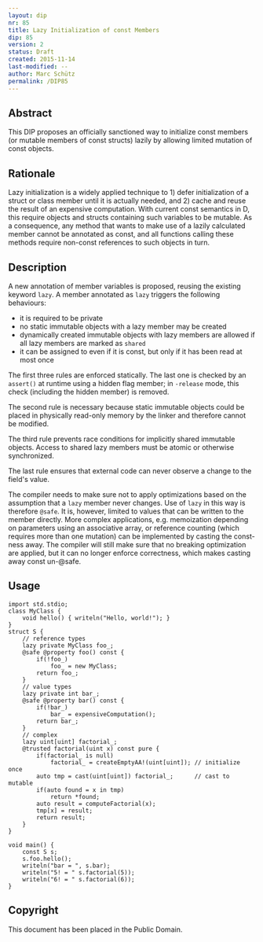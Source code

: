 ```yaml
---
layout: dip
nr: 85
title: Lazy Initialization of const Members
dip: 85
version: 2
status: Draft
created: 2015-11-14
last-modified: --
author: Marc Schütz
permalink: /DIP85
---
```


Abstract
--------

This DIP proposes an officially sanctioned way to initialize const
members (or mutable members of const structs) lazily by allowing limited
mutation of const objects.

Rationale
---------

Lazy initialization is a widely applied technique to 1) defer
initialization of a struct or class member until it is actually needed,
and 2) cache and reuse the result of an expensive computation. With
current const semantics in D, this require objects and structs
containing such variables to be mutable. As a consequence, any method
that wants to make use of a lazily calculated member cannot be annotated
as const, and all functions calling these methods require non-const
references to such objects in turn.

Description
-----------

A new annotation of member variables is proposed, reusing the existing
keyword `lazy`. A member annotated as `lazy` triggers the following
behaviours:

-   it is required to be private
-   no static immutable objects with a lazy member may be created
-   dynamically created immutable objects with lazy members are allowed
    if all lazy members are marked as `shared`
-   it can be assigned to even if it is const, but only if it has been
    read at most once

The first three rules are enforced statically. The last one is checked
by an `assert()` at runtime using a hidden flag member; in `-release`
mode, this check (including the hidden member) is removed.

The second rule is necessary because static immutable objects could be
placed in physically read-only memory by the linker and therefore cannot
be modified.

The third rule prevents race conditions for implicitly shared immutable
objects. Access to shared lazy members must be atomic or otherwise
synchronized.

The last rule ensures that external code can never observe a change to
the field's value.

The compiler needs to make sure not to apply optimizations based on the
assumption that a `lazy` member never changes. Use of `lazy` in this way
is therefore `@safe`. It is, however, limited to values that can be
written to the member directly. More complex applications, e.g.
memoization depending on parameters using an associative array, or
reference counting (which requires more than one mutation) can be
implemented by casting the const-ness away. The compiler will still make
sure that no breaking optimization are applied, but it can no longer
enforce correctness, which makes casting away const un-@safe.

Usage
-----

``` {.D}
import std.stdio;
class MyClass {
    void hello() { writeln("Hello, world!"); }
}
struct S {
    // reference types
    lazy private MyClass foo_;
    @safe @property foo() const {
        if(!foo_)
            foo_ = new MyClass;
        return foo_;
    }
    // value types
    lazy private int bar_;
    @safe @property bar() const {
        if(!bar_)
            bar_ = expensiveComputation();
        return bar_;
    }
    // complex
    lazy uint[uint] factorial_;
    @trusted factorial(uint x) const pure {
        if(factorial_ is null)
            factorial_ = createEmptyAA!(uint[uint]); // initialize once
        auto tmp = cast(uint[uint]) factorial_;      // cast to mutable
        if(auto found = x in tmp)
            return *found;
        auto result = computeFactorial(x);
        tmp[x] = result;
        return result;
    }
}

void main() {
    const S s;
    s.foo.hello();
    writeln("bar = ", s.bar);
    writeln("5! = " s.factorial(5));
    writeln("6! = " s.factorial(6));
}
```

Copyright
---------

This document has been placed in the Public Domain.
